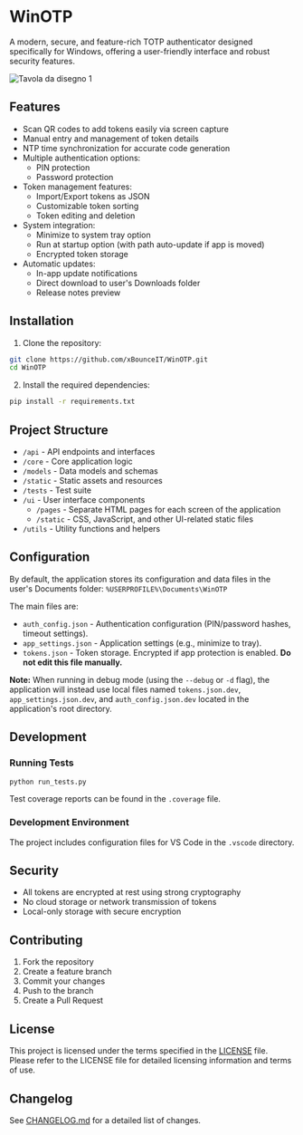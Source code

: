 # WinOTP

A modern, secure, and feature-rich TOTP authenticator designed specifically for Windows, offering a user-friendly interface and robust security features.

![Tavola da disegno 1](https://github.com/user-attachments/assets/cfd50d82-e3eb-4545-ab5d-bca927d95416)

## Features

- Scan QR codes to add tokens easily via screen capture
- Manual entry and management of token details
- NTP time synchronization for accurate code generation
- Multiple authentication options:
    - PIN protection 
    - Password protection
- Token management features:
    - Import/Export tokens as JSON
    - Customizable token sorting
    - Token editing and deletion
- System integration:
    - Minimize to system tray option
    - Run at startup option (with path auto-update if app is moved)
    - Encrypted token storage
- Automatic updates:
    - In-app update notifications
    - Direct download to user's Downloads folder
    - Release notes preview

## Installation

1. Clone the repository:
```bash
git clone https://github.com/xBounceIT/WinOTP.git
cd WinOTP
```

2. Install the required dependencies:
```bash
pip install -r requirements.txt
```

## Project Structure

- `/api` - API endpoints and interfaces
- `/core` - Core application logic
- `/models` - Data models and schemas
- `/static` - Static assets and resources
- `/tests` - Test suite
- `/ui` - User interface components
  - `/pages` - Separate HTML pages for each screen of the application
  - `/static` - CSS, JavaScript, and other UI-related static files
- `/utils` - Utility functions and helpers

## Configuration

By default, the application stores its configuration and data files in the user's Documents folder:
`%USERPROFILE%\Documents\WinOTP`

The main files are:

- `auth_config.json` - Authentication configuration (PIN/password hashes, timeout settings).
- `app_settings.json` - Application settings (e.g., minimize to tray).
- `tokens.json` - Token storage. Encrypted if app protection is enabled. **Do not edit this file manually.**

**Note:** When running in debug mode (using the `--debug` or `-d` flag), the application will instead use local files named `tokens.json.dev`, `app_settings.json.dev`, and `auth_config.json.dev` located in the application's root directory.

## Development

### Running Tests

```bash
python run_tests.py
```

Test coverage reports can be found in the `.coverage` file.

### Development Environment

The project includes configuration files for VS Code in the `.vscode` directory.

## Security

- All tokens are encrypted at rest using strong cryptography
- No cloud storage or network transmission of tokens
- Local-only storage with secure encryption

## Contributing

1. Fork the repository
2. Create a feature branch
3. Commit your changes
4. Push to the branch
5. Create a Pull Request

## License

This project is licensed under the terms specified in the [LICENSE](LICENSE) file. Please refer to the LICENSE file for detailed licensing information and terms of use.

## Changelog

See [CHANGELOG.md](CHANGELOG.md) for a detailed list of changes. 
